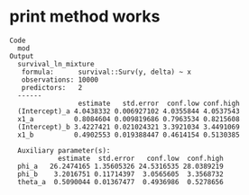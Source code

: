 # print method works

    Code
      mod
    Output
      survival_ln_mixture
       formula:      survival::Surv(y, delta) ~ x
       observations: 10000
       predictors:   2
      ------
                     estimate   std.error  conf.low conf.high
      (Intercept)_a 4.0438332 0.006927102 4.0355844 4.0537543
      x1_a          0.8084604 0.009819686 0.7963534 0.8215608
      (Intercept)_b 3.4227421 0.021024321 3.3921034 3.4491069
      x1_b          0.4902553 0.019388447 0.4614154 0.5130385
      
      Auxiliary parameter(s):
                estimate  std.error   conf.low  conf.high
      phi_a   26.2474165 1.35605326 24.5316535 28.0389219
      phi_b    3.2016751 0.11714397  3.0565605  3.3568732
      theta_a  0.5090044 0.01367477  0.4936986  0.5278656

